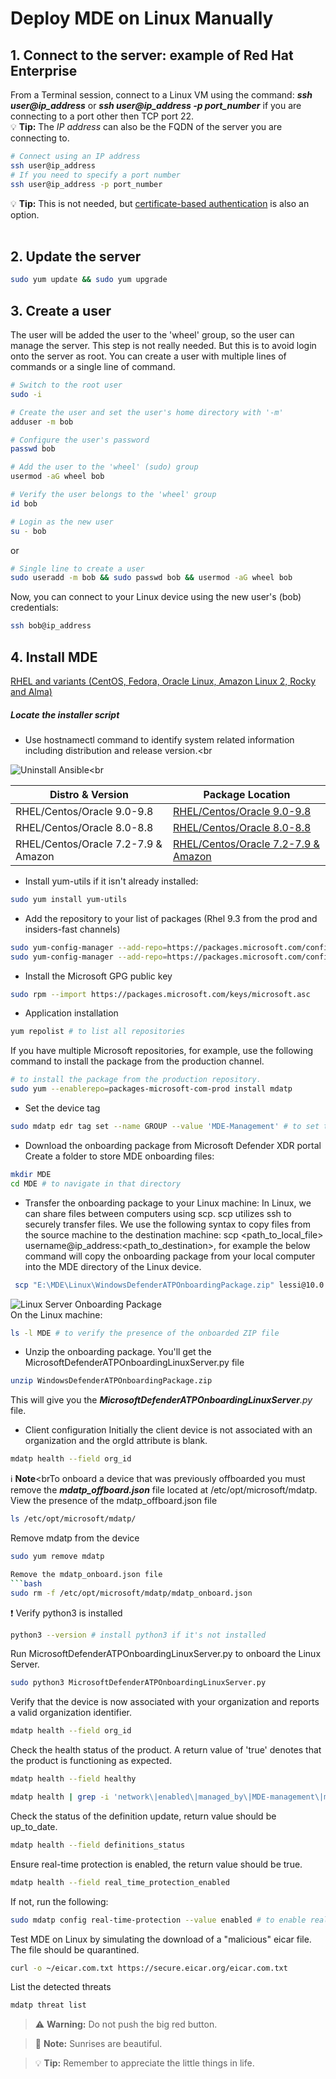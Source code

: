 # Deploy MDE on Linux Manually

## 1. Connect to the server: example of Red Hat Enterprise
From a Terminal session, connect to a Linux VM using the command: **_ssh user@ip_address_** or **_ssh user@ip_address -p port_number_** if you are connecting to a port other then TCP port 22.<br>
:bulb: **Tip:** The _IP address_ can also be the FQDN of the server you are connecting to.
```bash
# Connect using an IP address
ssh user@ip_address
# If you need to specify a port number
ssh user@ip_address -p port_number
```

:bulb: **Tip:** This is not needed, but [certificate-based authentication](YouTube) is also an option.<br><br>
  
## 2. Update the server
```bash
sudo yum update && sudo yum upgrade
```
## 3. Create a user 
The user will be added the user to the 'wheel' group, so the user can manage the server. This step is not really needed. But this is to avoid login onto the server as root. You can create a user with multiple lines of commands or a single line of command.

```bash
# Switch to the root user
sudo -i

# Create the user and set the user's home directory with '-m'
adduser -m bob

# Configure the user's password
passwd bob

# Add the user to the 'wheel' (sudo) group
usermod -aG wheel bob

# Verify the user belongs to the 'wheel' group
id bob

# Login as the new user
su - bob
```
or

 ```bash
 # Single line to create a user
 sudo useradd -m bob && sudo passwd bob && usermod -aG wheel bob
 ```
Now, you can connect to your Linux device using the new user's (bob) credentials:
```bash
ssh bob@ip_address
```

## 4. Install MDE
[RHEL and variants (CentOS, Fedora, Oracle Linux, Amazon Linux 2, Rocky and Alma)](https://learn.microsoft.com/en-us/microsoft-365/security/defender-endpoint/linux-install-manually?view=o365-worldwide#rhel-and-variants-centos-fedora-oracle-linux-amazon-linux-2-rocky-and-alma)
##### Locate the installer script
- Use hostnamectl command to identify system related information including distribution and release version.<br

![Uninstall Ansible](/assets/pictures/rhel_hostnamectl.png)<br

| Distro & Version  | Package Location |
|----------|----------|
| RHEL/Centos/Oracle 9.0-9.8   | [RHEL/Centos/Oracle 9.0-9.8](https://packages.microsoft.com/config/rhel/9/prod.repo)   |
| RHEL/Centos/Oracle 8.0-8.8    | [RHEL/Centos/Oracle 8.0-8.8](https://packages.microsoft.com/config/rhel/8/prod.repo)  |
| RHEL/Centos/Oracle 7.2-7.9 & Amazon    | [RHEL/Centos/Oracle 7.2-7.9 & Amazon](https://packages.microsoft.com/config/rhel/7.2/prod.repo)   |

- Install yum-utils if it isn't already installed: 
```bash
sudo yum install yum-utils
```
- Add the repository to your list of packages (Rhel 9.3 from the prod and insiders-fast channels)
```bash
sudo yum-config-manager --add-repo=https://packages.microsoft.com/config/rhel/9.0/prod.repo
sudo yum-config-manager --add-repo=https://packages.microsoft.com/config/rhel/9.0/insiders-fast.repo
```
- Install the Microsoft GPG public key
```bash
sudo rpm --import https://packages.microsoft.com/keys/microsoft.asc
```
- Application installation
```bash
yum repolist # to list all repositories
```
 If you have multiple Microsoft repositories, for example, use the following command to install the package from the production channel.
 ```bash 
 # to install the package from the production repository.
 sudo yum --enablerepo=packages-microsoft-com-prod install mdatp
 ```
 - Set the device tag
 ```bash
 sudo mdatp edr tag set --name GROUP --value 'MDE-Management' # to set the device tag.
 ```        
- Download the onboarding package from Microsoft Defender XDR portal
Create a folder to store MDE onboarding files: 
 ```bash
 mkdir MDE
 cd MDE # to navigate in that directory
 ```
- Transfer the onboarding package to your Linux machine: 
In Linux, we can share files between computers using scp. scp utilizes ssh to securely transfer files. We use the following syntax to copy files from the source machine to the destination machine: scp <path_to_local_file> username@ip_address:<path_to_destination>, for example the below command will copy the onboarding package from your local computer into the MDE directory of the Linux device.
```bash
 scp "E:\MDE\Linux\WindowsDefenderATPOnboardingPackage.zip" lessi@10.0.0.97:~/MDE
```  
![Linux Server Onboarding Package](/assets/pictures/download_onboarding_package.png)  
On the Linux machine:
```bash 
ls -l MDE # to verify the presence of the onboarded ZIP file
```
- Unzip the onboarding package. You'll get the MicrosoftDefenderATPOnboardingLinuxServer.py file
```bash
unzip WindowsDefenderATPOnboardingPackage.zip
```
This will give you the _**MicrosoftDefenderATPOnboardingLinuxServer**.py_ file.
- Client configuration
Initially the client device is not associated with an organization and the orgId attribute is blank.
```bash
mdatp health --field org_id
``` 
 :information_source: **Note**<brTo onboard a device that was previously offboarded you must remove the _**mdatp_offboard.json**_ file located at /etc/opt/microsoft/mdatp.
View the presence of the mdatp_offboard.json file
```bash
ls /etc/opt/microsoft/mdatp/ 
```
Remove mdatp from the device
```bash
sudo yum remove mdatp

Remove the mdatp_onboard.json file
```bash
sudo rm -f /etc/opt/microsoft/mdatp/mdatp_onboard.json
```

:exclamation: Verify python3 is installed
```bash
python3 --version # install python3 if it's not installed
```
Run MicrosoftDefenderATPOnboardingLinuxServer.py to onboard the Linux Server.
```bash
sudo python3 MicrosoftDefenderATPOnboardingLinuxServer.py
```
 Verify that the device is now associated with your organization and reports a valid organization identifier.
```bash
mdatp health --field org_id
```
Check the health status of the product. A return value of 'true' denotes that the product is functioning as expected.
```bash
mdatp health --field healthy
```
```bash
mdatp health | grep -i 'network\|enabled\|managed_by\|MDE-management\|managed\|real_time_protection\|behavior_monitoring\|edr\|MDE\|org_id\|tag'
```    
Check the status of the definition update, return value should be up_to_date.
```bash
mdatp health --field definitions_status
```
Ensure real-time protection is enabled, the return value should be true.
```bash
mdatp health --field real_time_protection_enabled
```
If not, run the following: 
```bash
sudo mdatp config real-time-protection --value enabled # to enable real-time protection
```
Test MDE on Linux by simulating the download of a "malicious" eicar file. The file should be quarantined.
```bash
curl -o ~/eicar.com.txt https://secure.eicar.org/eicar.com.txt
```
List the detected threats
```bash
mdatp threat list
```


> :warning: **Warning:** Do not push the big red button.

> :memo: **Note:** Sunrises are beautiful.

> :bulb: **Tip:** Remember to appreciate the little things in life.